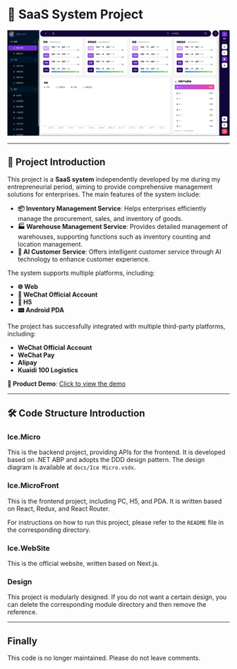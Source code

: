 # 🚀 SaaS System Project

![Project Showcase](./docs/1.png)

---

## 📖 Project Introduction

This project is a **SaaS system** independently developed by me during my entrepreneurial period, aiming to provide comprehensive management solutions for enterprises. The main features of the system include:

- **📦 Inventory Management Service**: Helps enterprises efficiently manage the procurement, sales, and inventory of goods.
- **🏭 Warehouse Management Service**: Provides detailed management of warehouses, supporting functions such as inventory counting and location management.
- **🤖 AI Customer Service**: Offers intelligent customer service through AI technology to enhance customer experience.

The system supports multiple platforms, including:

- **🌐 Web**
- **📱 WeChat Official Account**
- **📲 H5**
- **📟 Android PDA**

The project has successfully integrated with multiple third-party platforms, including:

- **WeChat Official Account**
- **WeChat Pay**
- **Alipay**
- **Kuaidi 100 Logistics**

**🎥 Product Demo**: [Click to view the demo](http://120.26.12.57/pc/login/admin)

---

## 🛠 Code Structure Introduction

### Ice.Micro

This is the backend project, providing APIs for the frontend. It is developed based on .NET ABP and adopts the DDD design pattern. The design diagram is available at `docs/Ice Micro.vsdx`.

### Ice.MicroFront

This is the frontend project, including PC, H5, and PDA. It is written based on React, Redux, and React Router.

For instructions on how to run this project, please refer to the `README` file in the corresponding directory.

### Ice.WebSite

This is the official website, written based on Next.js.

### Design

This project is modularly designed. If you do not want a certain design, you can delete the corresponding module directory and then remove the reference.

---

## Finally

This code is no longer maintained. Please do not leave comments.